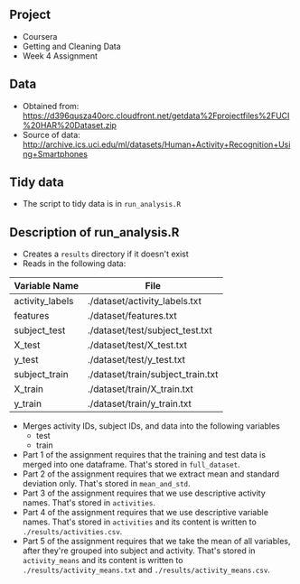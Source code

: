 ## Project
* Coursera
* Getting and Cleaning Data
* Week 4 Assignment

## Data
* Obtained from: https://d396qusza40orc.cloudfront.net/getdata%2Fprojectfiles%2FUCI%20HAR%20Dataset.zip
* Source of data: http://archive.ics.uci.edu/ml/datasets/Human+Activity+Recognition+Using+Smartphones

## Tidy data
* The script to tidy data is in `run_analysis.R`

## Description of run_analysis.R
* Creates a `results` directory if it doesn't exist
* Reads in the following data:

| Variable Name | File |
| -------------------------- | -------------------------- |
| activity_labels | ./dataset/activity_labels.txt |
| features | ./dataset/features.txt |
| subject_test | ./dataset/test/subject_test.txt |
| X_test | ./dataset/test/X_test.txt |
| y_test | ./dataset/test/y_test.txt |
| subject_train | ./dataset/train/subject_train.txt |
| X_train | ./dataset/train/X_train.txt |
| y_train | ./dataset/train/y_train.txt |

* Merges activity IDs, subject IDs, and data into the following variables
  * test
  * train
* Part 1 of the assignment requires that the training and test data is merged into one dataframe. That's stored in `full_dataset`.
* Part 2 of the assignment requires that we extract mean and standard deviation only. That's stored in `mean_and_std`.
* Part 3 of the assignment requires that we use descriptive activity names. That's stored in `activities`.
* Part 4 of the assignment requires that we use descriptive variable names. That's stored in `activities` and its content is written to `./results/activities.csv`.
* Part 5 of the assignment requires that we take the mean of all variables, after they're grouped into subject and activity. That's stored in `activity_means` and its content is written to `./results/activity_means.txt` and `./results/activity_means.csv`.


